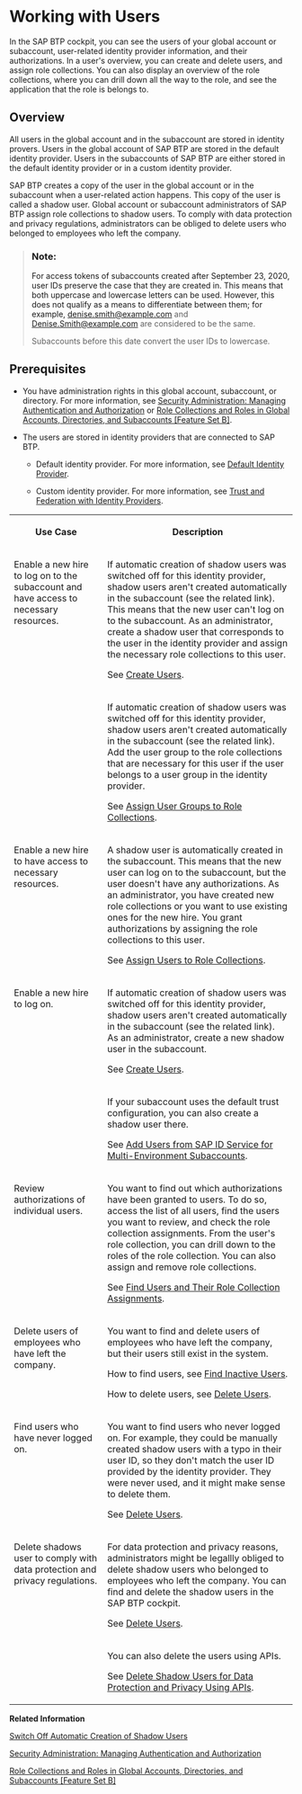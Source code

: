 <!-- loio2c91f88e60ea4677a076212085b42d02 -->

# Working with Users

In the SAP BTP cockpit, you can see the users of your global account or subaccount, user-related identity provider information, and their authorizations. In a user's overview, you can create and delete users, and assign role collections. You can also display an overview of the role collections, where you can drill down all the way to the role, and see the application that the role is belongs to.



<a name="loio2c91f88e60ea4677a076212085b42d02__section_zly_111_2nb"/>

## Overview

All users in the global account and in the subaccount are stored in identity provers. Users in the global account of SAP BTP are stored in the default identity provider. Users in the subaccounts of SAP BTP are either stored in the default identity provider or in a custom identity provider.

SAP BTP creates a copy of the user in the global account or in the subaccount when a user-related action happens. This copy of the user is called a shadow user. Global account or subaccount administrators of SAP BTP assign role collections to shadow users. To comply with data protection and privacy regulations, administrators can be obliged to delete users who belonged to employees who left the company.

> ### Note:  
> For access tokens of subaccounts created after September 23, 2020, user IDs preserve the case that they are created in. This means that both uppercase and lowercase letters can be used. However, this does not qualify as a means to differentiate between them; for example, denise.smith@example.com and Denise.Smith@example.com are considered to be the same.
> 
> Subaccounts before this date convert the user IDs to lowercase.



<a name="loio2c91f88e60ea4677a076212085b42d02__section_vw4_bw4_qlb"/>

## Prerequisites

-   You have administration rights in this global account, subaccount, or directory. For more information, see [Security Administration: Managing Authentication and Authorization](security-administration-managing-authentication-and-authorization-1ff47b2.md) or [Role Collections and Roles in Global Accounts, Directories, and Subaccounts \[Feature Set B\]](../10-concepts/role-collections-and-roles-in-global-accounts-directories-and-subaccounts-feature-set-b-0039cf0.md).

-   The users are stored in identity providers that are connected to SAP BTP.

    -   Default identity provider. For more information, see [Default Identity Provider](default-identity-provider-d6a8db7.md).

    -   Custom identity provider. For more information, see [Trust and Federation with Identity Providers](trust-and-federation-with-identity-providers-cb1bc8f.md).






<table>
<tr>
<th valign="top">

Use Case



</th>
<th valign="top">

Description



</th>
</tr>
<tr>
<td valign="top" rowspan="2">

Enable a new hire to log on to the subaccount and have access to necessary resources.



</td>
<td valign="top">

If automatic creation of shadow users was switched off for this identity provider, shadow users aren't created automatically in the subaccount \(see the related link\). This means that the new user can't log on to the subaccount. As an administrator, create a shadow user that corresponds to the user in the identity provider and assign the necessary role collections to this user.

See [Create Users](create-users-a3bc7e8.md).



</td>
</tr>
<tr>
<td valign="top">

If automatic creation of shadow users was switched off for this identity provider, shadow users aren't created automatically in the subaccount \(see the related link\). Add the user group to the role collections that are necessary for this user if the user belongs to a user group in the identity provider.

See [Assign User Groups to Role Collections](assign-user-groups-to-role-collections-9562d9d.md).



</td>
</tr>
<tr>
<td valign="top">

Enable a new hire to have access to necessary resources.



</td>
<td valign="top">

A shadow user is automatically created in the subaccount. This means that the new user can log on to the subaccount, but the user doesn't have any authorizations. As an administrator, you have created new role collections or you want to use existing ones for the new hire. You grant authorizations by assigning the role collections to this user.

See [Assign Users to Role Collections](assign-users-to-role-collections-c576676.md).



</td>
</tr>
<tr>
<td valign="top" rowspan="2">

Enable a new hire to log on.



</td>
<td valign="top">

If automatic creation of shadow users was switched off for this identity provider, shadow users aren't created automatically in the subaccount \(see the related link\). As an administrator, create a new shadow user in the subaccount.

See [Create Users](create-users-a3bc7e8.md).



</td>
</tr>
<tr>
<td valign="top">

If your subaccount uses the default trust configuration, you can also create a shadow user there.

See [Add Users from SAP ID Service for Multi-Environment Subaccounts](add-users-from-sap-id-service-for-multi-environment-subaccounts-760ab77.md).



</td>
</tr>
<tr>
<td valign="top">

Review authorizations of individual users.



</td>
<td valign="top">

You want to find out which authorizations have been granted to users. To do so, access the list of all users, find the users you want to review, and check the role collection assignments. From the user's role collection, you can drill down to the roles of the role collection. You can also assign and remove role collections.

See [Find Users and Their Role Collection Assignments](find-users-and-their-role-collection-assignments-870533e.md).



</td>
</tr>
<tr>
<td valign="top">

Delete users of employees who have left the company.



</td>
<td valign="top">

You want to find and delete users of employees who have left the company, but their users still exist in the system.

How to find users, see [Find Inactive Users](find-inactive-users-90380a6.md).

How to delete users, see [Delete Users](delete-users-51000c2.md).



</td>
</tr>
<tr>
<td valign="top">

Find users who have never logged on.



</td>
<td valign="top">

You want to find users who never logged on. For example, they could be manually created shadow users with a typo in their user ID, so they don't match the user ID provided by the identity provider. They were never used, and it might make sense to delete them.

See [Delete Users](delete-users-51000c2.md).



</td>
</tr>
<tr>
<td valign="top" rowspan="2">

Delete shadows user to comply with data protection and privacy regulations.



</td>
<td valign="top">

For data protection and privacy reasons, administrators might be legallly obliged to delete shadow users who belonged to employees who left the company. You can find and delete the shadow users in the SAP BTP cockpit.

See [Delete Users](delete-users-51000c2.md).



</td>
</tr>
<tr>
<td valign="top">

You can also delete the users using APIs.

See [Delete Shadow Users for Data Protection and Privacy Using APIs](../60-security/delete-shadow-users-for-data-protection-and-privacy-using-apis-eb70f16.md).



</td>
</tr>
</table>

**Related Information**  


[Switch Off Automatic Creation of Shadow Users](switch-off-automatic-creation-of-shadow-users-d852567.md "To switch off the creation of shadow users in the trust configuration of custom identity providers, administrators must explicitly allow users to log on. Administrators then have full control over who is allowed to log on.")

[Security Administration: Managing Authentication and Authorization](security-administration-managing-authentication-and-authorization-1ff47b2.md "This section describes the tasks of administrators in the Cloud Foundry environment of SAP BTP. Administrators ensure user authentication and assign authorization information to users and user groups.")

[Role Collections and Roles in Global Accounts, Directories, and Subaccounts \[Feature Set B\]](../10-concepts/role-collections-and-roles-in-global-accounts-directories-and-subaccounts-feature-set-b-0039cf0.md "In the cloud management tools feature set B, SAP BTP provides a set of role collections to set up administrator access to your global account and subaccounts.")

